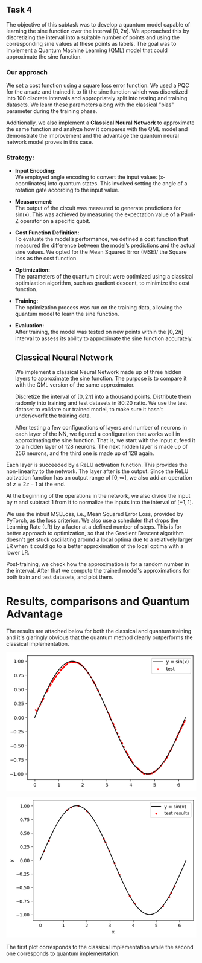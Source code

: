 ## Task 4

The objective of this subtask was to develop a quantum model capable of learning the sine function over the interval $[0, 2\pi]$. We approached this by discretizing the interval into a suitable number of points and using the corresponding sine values at these points as labels. The goal was to implement a Quantum Machine Learning (QML) model that could approximate the sine function.

### Our approach

We set a cost function using a square loss error function. We used a PQC for the ansatz and trained it to fit the sine function which was discretized into 100 discrete intervals and appropriately split into testing and training datasets. We learn these parameters along with the classical "bias" parameter during the training phase.

Additionally, we also implement a **Classical Neural Network** to approximate the same function and analyze how it compares with the QML model and demonstrate the improvement and the advantage the quantum neural network model proves in this case.

### Strategy:

- **Input Encoding:**  
  We employed angle encoding to convert the input values (x-coordinates) into quantum states. This involved setting the angle of a rotation gate according to the input value.

- **Measurement:**  
  The output of the circuit was measured to generate predictions for sin(x). This was achieved by measuring the expectation value of a Pauli-Z operator on a specific qubit.

- **Cost Function Definition:**  
  To evaluate the model’s performance, we defined a cost function that measured the difference between the model’s predictions and the actual sine values. We opted for the Mean Squared Error (MSE)/ the Square loss as the cost function.

- **Optimization:**  
  The parameters of the quantum circuit were optimized using a classical optimization algorithm, such as gradient descent, to minimize the cost function.

- **Training:**  
  The optimization process was run on the training data, allowing the quantum model to learn the sine function.

- **Evaluation:**  
  After training, the model was tested on new points within the $[0, 2\pi]$ interval to assess its ability to approximate the sine function accurately.

  ## Classical Neural Network

  We implement a classical Neural Network made up of three hidden layers to approximate the sine function. The purpose is to compare it with the QML version of the same approximator.

  Discretize the interval of $[0, 2\pi]$ into a thousand points. Distribute them radomly into training and test datasets in 80:20 ratio. We use the test dataset to validate our trained model, to make sure it hasn't under/overfit the training data.

  After testing a few configurations of layers and number of neurons in each layer of the NN, we figured a configuration that works well in approximating the sine function. That is, we start with the input $x$, feed it to a hidden layer of 128 neurons. The next hidden layer is made up of 256 neurons, and the third one is made up of 128 again. 

Each layer is succeeded by a ReLU activation function. This provides the non-linearity to the network. The layer after is the output. Since the ReLU acitvation function has an output range of $[0, \infty]$, we also add an operation of $z = 2z-1$ at the end.

At the beginning of the operations in the network, we also divide the input by $\pi$ and subtract 1 from it to normalize the inputs into the interval of $[-1,1]$.

We use the inbuit MSELoss, i.e., Mean Squared Error Loss, provided by PyTorch, as the loss criterion. We also use a scheduler that drops the Learning Rate (LR) by a factor at a defined number of steps. This is for better approach to optimization, so that the Gradient Descent algorithm doesn't get stuck oscillating around a local optima due to a relatively larger LR when it could go to a better approximation of the local optima with a lower LR.

Post-training, we check how the approximation is for a random number in the interval. After that we compute the trained model's approximations for both train and test datasets, and plot them.

# Results, comparisons and Quantum Advantage
The results are attached below for both the classical and quantum training and it's glaringly obvious that the quantum method clearly outperforms the classical implementation.

![classical results](https://github.com/shreyas-p56/QML-for-Conspicuity-Detection-in-Production/blob/main/Task-4/classical-pred.png?raw=true)

![quantum results](https://github.com/shreyas-p56/QML-for-Conspicuity-Detection-in-Production/blob/main/Task-4/quantum-pred.png?raw=true)

The first plot corresponds to the classical implementation while the second one corresponds to quantum implementation.